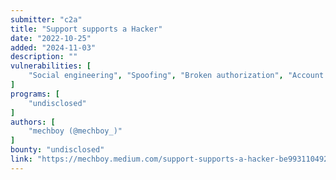 ```yaml
---
submitter: "c2a"
title: "Support supports a Hacker"
date: "2022-10-25"
added: "2024-11-03"
description: ""
vulnerabilities: [
    "Social engineering", "Spoofing", "Broken authorization", "Account takeover"
]
programs: [
    "undisclosed"
]
authors: [
    "mechboy (@mechboy_)"
]
bounty: "undisclosed"
link: "https://mechboy.medium.com/support-supports-a-hacker-be9931104923"
---
```




